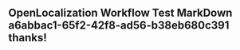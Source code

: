 <properties
ms.topic="hero-topic"
ms.test1="hero-topic"
ms.test2="test"/>

## OpenLocalization Workflow Test MarkDown a6abbac1-65f2-42f8-ad56-b38eb680c391 thanks!
